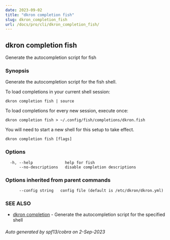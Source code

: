 ```yaml
---
date: 2023-09-02
title: "dkron completion fish"
slug: dkron_completion_fish
url: /docs/pro/cli/dkron_completion_fish/
---
```

## dkron completion fish

Generate the autocompletion script for fish

### Synopsis

Generate the autocompletion script for the fish shell.

To load completions in your current shell session:

	dkron completion fish | source

To load completions for every new session, execute once:

	dkron completion fish > ~/.config/fish/completions/dkron.fish

You will need to start a new shell for this setup to take effect.


```
dkron completion fish [flags]
```

### Options

```
  -h, --help              help for fish
      --no-descriptions   disable completion descriptions
```

### Options inherited from parent commands

```
      --config string   config file (default is /etc/dkron/dkron.yml)
```

### SEE ALSO

* [dkron completion](/docs/pro/cli/dkron_completion/)	 - Generate the autocompletion script for the specified shell

###### Auto generated by spf13/cobra on 2-Sep-2023
